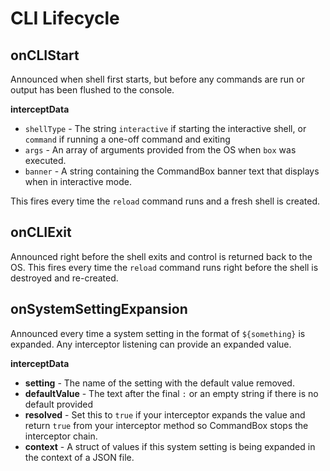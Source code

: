 # CLI Lifecycle

## onCLIStart

Announced when shell first starts, but before any commands are run or output has been flushed to the console.

**interceptData**

* `shellType` - The string `interactive` if starting the interactive shell, or `command` if running a one-off command and exiting
* `args` - An array of arguments provided from the OS when `box` was executed.
* `banner` - A string containing the CommandBox banner text that displays when in interactive mode.

This fires every time the `reload` command runs and a fresh shell is created.

## onCLIExit

Announced right before the shell exits and control is returned back to the OS. This fires every time the `reload` command runs right before the shell is destroyed and re-created.

## onSystemSettingExpansion

Announced every time a system setting in the format of `${something}` is expanded. Any interceptor listening can provide an expanded value.

**interceptData**

* **setting** - The name of the setting with the default value removed.
* **defaultValue** - The text after the final `:` or an empty string if there is no default provided
* **resolved** - Set this to `true` if your interceptor expands the value and return `true` from your interceptor method so CommandBox stops the interceptor chain.
* **context** - A struct of values if this system setting is being expanded in the context of a JSON file.

